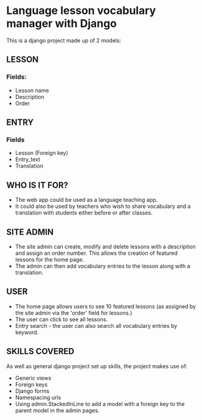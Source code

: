 # Language lesson vocabulary manager with Django
This is a django project made up of 2 models:

## LESSON
### Fields:
- Lesson name
- Description
- Order

## ENTRY
### Fields
- Lesson (Foreign key)
- Entry_text
- Translation

## WHO IS IT FOR?
- The web app could be used as a language teaching app.
- It could also be used by teachers who wish to share vocabulary and a translation with students either before or after classes.

## SITE ADMIN
- The site admin can create, modify and delete lessons with a description and assign an order number. This allows the creation of featured lessons for the home page.
- The admin can then add vocabulary entries to the lesson along with a translation.

## USER
- The home page allows users to see 10 featured lessons (as assigned by the site admin via the 'order' field for lessons.)
- The user can click to see all lessons.
- Entry search - the user can also search all vocabulary entries by keyword.

## SKILLS COVERED
As well as general django project set up skills, the project makes use of:
- Generic views
- Foreign keys
- Django forms
- Namespacing urls
- Using admin.StackedInLine to add a model with a foreign key to the parent model in the admin pages.



